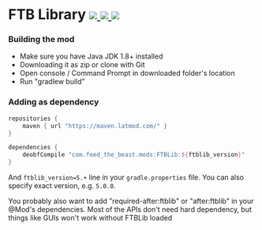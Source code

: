 # FTB Library [![](http://cf.way2muchnoise.eu/ftblib.svg) ![](https://cf.way2muchnoise.eu/packs/ftblib.svg) ![](http://cf.way2muchnoise.eu/versions/ftblib.svg)](https://www.curseforge.com/minecraft/mc-mods/ftblib)

### Building the mod

- Make sure you have Java JDK 1.8+ installed
- Downloading it as zip or clone with Git
- Open console / Command Prompt in downloaded folder's location
- Run "gradlew build"

### Adding as dependency

```groovy
repositories {
	maven { url "https://maven.latmod.com/" }
}

dependencies {
	deobfCompile "com.feed_the_beast.mods:FTBLib:${ftblib_version}"
}
```

And `ftblib_version=5.+` line in your `gradle.properties` file. You can also specify exact version, e.g. `5.0.0`.

You probably also want to add "required-after:ftblib" or "after:ftblib" in your @Mod's dependencies.
Most of the APIs don't need hard dependency, but things like GUIs won't work without FTBLib loaded